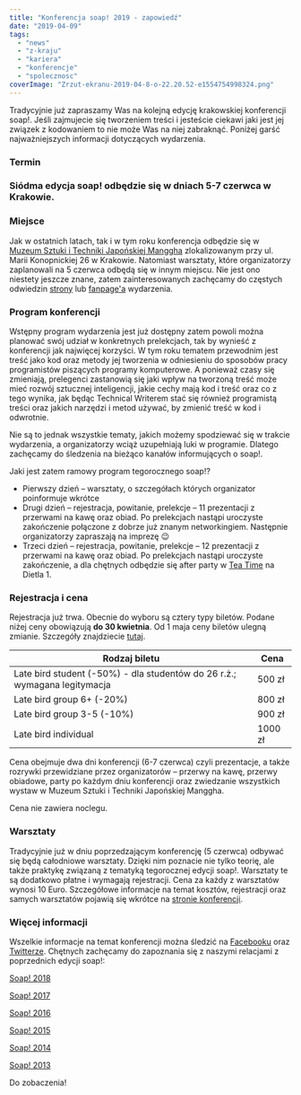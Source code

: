```yaml
---
title: "Konferencja soap! 2019 - zapowiedź"
date: "2019-04-09"
tags:
  - "news"
  - "z-kraju"
  - "kariera"
  - "konferencje"
  - "spolecznosc"
coverImage: "Zrzut-ekranu-2019-04-8-o-22.20.52-e1554754998324.png"
---
```


Tradycyjnie już zapraszamy Was na kolejną edycję krakowskiej konferencji soap!.
Jeśli zajmujecie się tworzeniem treści i jesteście ciekawi jaki jest jej związek
z kodowaniem to nie może Was na niej zabraknąć. Poniżej garść najważniejszych
informacji dotyczących wydarzenia.

### **Termin**

### Siódma edycja soap! odbędzie się w dniach **5-7 czerwca w Krakowie**.

### **Miejsce**

Jak w ostatnich latach, tak i w tym roku konferencja odbędzie się w
[Muzeum Sztuki i Techniki Japońskiej Manggha](http://manggha.pl/) zlokalizowanym
przy ul. Marii Konopnickiej 26 w Krakowie. Natomiast warsztaty, które
organizatorzy zaplanowali na 5 czerwca odbędą się w innym miejscu. Nie jest ono
niestety jeszcze znane, zatem zainteresowanych zachęcamy do częstych odwiedzin
[strony](http://soapconf.com/) lub
[fanpage'a](https://www.facebook.com/soapconf/) wydarzenia.

### **Program konferencji**

Wstępny program wydarzenia jest już dostępny zatem powoli można planować swój
udział w konkretnych prelekcjach, tak by wynieść z konferencji jak najwięcej
korzyści. W tym roku tematem przewodnim jest treść jako kod oraz metody jej
tworzenia w odniesieniu do sposobów pracy programistów piszących programy
komputerowe. A ponieważ czasy się zmieniają, prelegenci zastanowią się jaki
wpływ na tworzoną treść może mieć rozwój sztucznej inteligencji, jakie cechy
mają kod i treść oraz co z tego wynika, jak będąc Technical Writerem stać się
również programistą treści oraz jakich narzędzi i metod używać, by zmienić treść
w kod i odwrotnie.

Nie są to jednak wszystkie tematy, jakich możemy spodziewać się w trakcie
wydarzenia, a organizatorzy wciąż uzupełniają luki w programie. Dlatego
zachęcamy do śledzenia na bieżąco kanałów informujących o soap!.

Jaki jest zatem ramowy program tegorocznego soap!?

- Pierwszy dzień – warsztaty, o szczegółach których organizator poinformuje
  wkrótce
- Drugi dzień – rejestracja, powitanie, prelekcje – 11 prezentacji z przerwami
  na kawę oraz obiad. Po prelekcjach nastąpi uroczyste zakończenie połączone z
  dobrze już znanym networkingiem. Następnie organizatorzy zapraszają na imprezę
  😉
- Trzeci dzień – rejestracja, powitanie, prelekcje – 12 prezentacji z przerwami
  na kawę oraz obiad. Po prelekcjach nastąpi uroczyste zakończenie, a dla
  chętnych odbędzie się after party w [Tea Time](http://www.teatimebrewpub.pl/)
  na Dietla 1.

### **Rejestracja i cena**

Rejestracja już trwa. Obecnie do wyboru są cztery typy biletów. Podane niżej
ceny obowiązują **do 30 kwietnia**. Od 1 maja ceny biletów ulegną zmianie.
Szczegóły znajdziecie [tutaj](https://soap2019.evenea.pl/).

| Rodzaj biletu                                                             | Cena    |
| ------------------------------------------------------------------------- | ------- |
| Late bird student (-50%) - dla studentów do 26 r.ż.; wymagana legitymacja | 500 zł  |
| Late bird group 6+ (-20%)                                                 | 800 zł  |
| Late bird group 3-5 (-10%)                                                | 900 zł  |
| Late bird individual                                                      | 1000 zł |

Cena obejmuje dwa dni konferencji (6-7 czerwca) czyli prezentacje, a także
rozrywki przewidziane przez organizatorów – przerwy na kawę, przerwy obiadowe,
party po każdym dniu konferencji oraz zwiedzanie wszystkich wystaw w Muzeum
Sztuki i Techniki Japońskiej Manggha.

Cena nie zawiera noclegu.

### **Warsztaty**

Tradycyjnie już w dniu poprzedzającym konferencję (5 czerwca) odbywać się będą
całodniowe warsztaty. Dzięki nim poznacie nie tylko teorię, ale także praktykę
związaną z tematyką tegorocznej edycji soap!. Warsztaty te są dodatkowo płatne i
wymagają rejestracji. Cena za każdy z warsztatów wynosi 10 Euro. Szczegółowe
informacje na temat kosztów, rejestracji oraz samych warsztatów pojawią się
wkrótce na [stronie konferencji](http://soapconf.com/).

### **Więcej informacji**

Wszelkie informacje na temat konferencji można śledzić na
[Facebooku](https://www.facebook.com/soapconf/) oraz
[Twitterze](https://twitter.com/soapconf). Chętnych zachęcamy do zapoznania się
z naszymi relacjami z poprzednich edycji soap!:

[Soap! 2018](http://techwriter.pl/konferencja-soap-2018-relacja/)

[Soap! 2017](http://techwriter.pl/soap-2017-juz-za-nami-relacja/)

[Soap! 2016](http://techwriter.pl/konferencja-soap-2016-podsumowanie/)

[Soap! 2015](http://techwriter.pl/soap-2015-opis-wybranych-prezentacji/)

[Soap! 2014](http://techwriter.pl/soap-2014-relacja-z-pierwszego-dnia/)

[Soap! 2013](http://techwriter.pl/soap-technical-communication-conference-relacja/)

Do zobaczenia!

